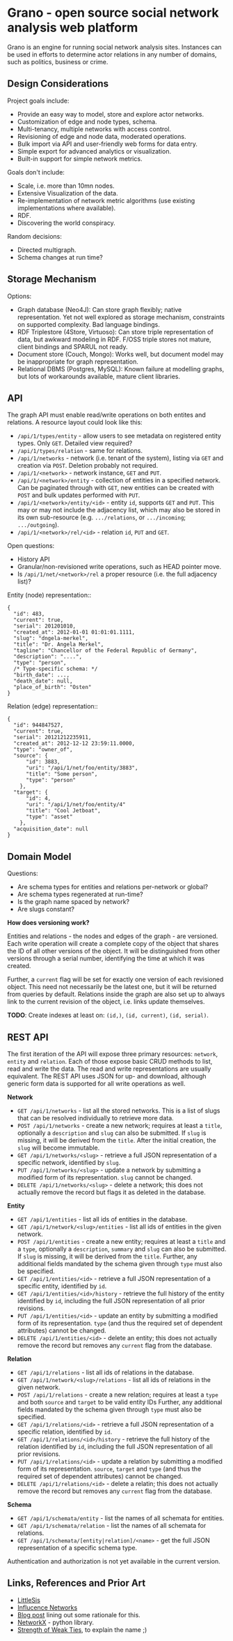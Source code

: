 Grano - open source social network analysis web platform
========================================================

Grano is an engine for running social network analysis sites. Instances can
be used in efforts to determine actor relations in any number of domains,
such as politics, business or crime.



Design Considerations
---------------------

Project goals include:

* Provide an easy way to model, store and explore actor networks.
* Customization of edge and node types, schema.
* Multi-tenancy, multiple networks with access control.
* Revisioning of edge and node data, moderated operations.
* Bulk import via API and user-friendly web forms for data entry.
* Simple export for advanced analytics or visualization.
* Built-in support for simple network metrics.

Goals don't include:

* Scale, i.e. more than 10mn nodes.
* Extensive Visualization of the data.
* Re-implementation of network metric algorithms (use existing
  implementations where available).
* RDF.
* Discovering the world conspiracy.

Random decisions:

* Directed multigraph.
* Schema changes at run time?

Storage Mechanism
-----------------

Options: 

* Graph database (Neo4J): Can store graph flexibly; native
  representation. Yet not well explored as storage mechanism,
  constraints on supported complexity. Bad language bindings.
* RDF Triplestore (4Store, Virtuoso): Can store triple representation of
  data, but awkward modeling in RDF. F/OSS triple stores not mature,
  client bindings and SPARUL not ready.
* Document store (Couch, Mongo): Works well, but document model may be
  inappropriate for graph representation. 
* Relational DBMS (Postgres, MySQL): Known failure at modelling graphs,
  but lots of workarounds available, mature client libraries. 


API
---

The graph API must enable read/write operations on both entites and 
relations. A resource layout could look like this:

* ``/api/1/types/entity`` - allow users to see metadata on registered
  entity types. Only ``GET``. Detailed view required?
* ``/api/1/types/relation`` - same for relations.
* ``/api/1/networks`` - network (i.e. tenant of the system), listing via
  ``GET`` and creation via ``POST``. Deletion probably not required.
* ``/api/1/<network>`` - network instance, ``GET`` and ``PUT``. 
* ``/api/1/<network>/entity`` - collection of entities in a
  specified network. Can be paginated through with ``GET``, new entities
  can be created with ``POST`` and bulk updates performed with ``PUT``.
* ``/api/1/<network>/entity/<id>`` - entity ``id``, supports
  ``GET`` and ``PUT``. This may or may not include the adjacency list,
  which may also be stored in its own sub-resource (e.g.
  ``.../relations``, or ``.../incoming``; ``.../outgoing``).
* ``/api/1/<network>/rel/<id>`` - relation ``id``, ``PUT`` and 
  ``GET``.

Open questions:

* History API
* Granular/non-revisioned write operations, such as HEAD pointer move.
* Is ``/api/1/net/<network>/rel`` a proper resource (i.e. the full 
  adjacency list)?

Entity (node) representation::

    {
      "id": 483,
      "current": true,
      "serial": 201201010,
      "created_at": 2012-01-01 01:01:01.1111,
      "slug": "dngela-merkel",
      "title": "Dr. Angela Merkel",
      "tagline": "Chancellor of the Federal Republic of Germany",
      "description": "....",
      "type": "person",
      /* Type-specific schema: */
      "birth_date": ...,
      "death_date": null,
      "place_of_birth": "Osten"
    }

Relation (edge) representation::

    {
      "id": 944847527,
      "current": true,
      "serial": 20121212235911,
      "created_at": 2012-12-12 23:59:11.0000,
      "type": "owner_of",
      "source": {
          "id": 3883,
          "uri": "/api/1/net/foo/entity/3883",
          "title": "Some person",
          "type": "person"
        },
      "target": {
          "id": 4,
          "uri": "/api/1/net/foo/entity/4"
          "title": "Cool Jetboat",
          "type": "asset"
        },
      "acquisition_date": null
    }


Domain Model
------------

Questions: 

* Are schema types for entities and relations per-network or global?
* Are schema types regenerated at run-time?
* Is the graph name spaced by network?
* Are slugs constant?

**How does versioning work?**

Entities and relations - the nodes and edges of the graph - are
versioned. Each write operation will create a complete copy of the
object that shares the ID of all other versions of the object. It
will be distinguished from other versions through a serial number,
identifying the time at which it was created. 

Further, a ``current`` flag will be set for exactly one version of 
each revisioned object. This need not necessarily be the latest one, 
but it will be returned from queries by default. Relations inside the 
graph are also set up to always link to the current revision of the
object, i.e. links update themselves.

**TODO**: Create indexes at least on: ``(id,)``, ``(id, current)``, 
``(id, serial)``.

REST API
--------

The first iteration of the API will expose three primary resources: 
``network``, ``entity`` and ``relation``. Each of those expose basic
CRUD methods to list, read and write the data. The read and write
representations are usually equivalent. The REST API uses JSON for 
up- and download, although generic form data is supported for all 
write operations as well.

**Network**

* ``GET /api/1/networks`` - list all the stored networks. This is a 
  list of slugs that can be resolved individually to retrieve more 
  data.
* ``POST /api/1/networks`` - create a new network; requires at least 
  a ``title``, optionally a ``description`` and ``slug`` can also be
  submitted. If ``slug`` is missing, it will be derived from the 
  ``title``. After the initial creation, the ``slug`` will become 
  immutable.
* ``GET /api/1/networks/<slug>`` - retrieve a full JSON representation
  of a specific network, identified by ``slug``. 
* ``PUT /api/1/networks/<slug>`` - update a network by submitting a 
  modified form of its representation. ``slug`` cannot be changed.
* ``DELETE /api/1/networks/<slug>`` - delete a network; this does not 
  actually remove the record but flags it as deleted in the database.

**Entity**

* ``GET /api/1/entities`` - list all ids of entities in the database.
* ``GET /api/1/network/<slug>/entities`` - list all ids of entities 
  in the given network.
* ``POST /api/1/entities`` - create a new entity; requires at least 
  a ``title`` and a ``type``, optionally a ``description``, ``summary``
  and ``slug`` can also be submitted. If ``slug`` is missing, it will
  be derived from the ``title``. Further, any additional fields 
  mandated by the schema given through ``type`` must also be specified.
* ``GET /api/1/entities/<id>`` - retrieve a full JSON representation
  of a specific entity, identified by ``id``. 
* ``GET /api/1/entities/<id>/history`` - retrieve the full history of
  the entity identified by ``id``, including the full JSON 
  representation of all prior revisions.
* ``PUT /api/1/entities/<id>`` - update an entity by submitting a 
  modified form of its representation. ``type`` (and thus the required
  set of dependent attributes) cannot be changed.
* ``DELETE /api/1/entities/<id>`` - delete an entity; this does not 
  actually remove the record but removes any ``current`` flag from the
  database.

**Relation**

* ``GET /api/1/relations`` - list all ids of relations in the database.
* ``GET /api/1/network/<slug>/relations`` - list all ids of relations 
  in the given network.
* ``POST /api/1/relations`` - create a new relation; requires at least 
  a ``type`` and both ``source`` and ``target`` to be valid entity IDs
  Further, any additional fields mandated by the schema given through 
  ``type`` must also be specified.
* ``GET /api/1/relations/<id>`` - retrieve a full JSON representation
  of a specific relation, identified by ``id``. 
* ``GET /api/1/relations/<id>/history`` - retrieve the full history of
  the relation identified by ``id``, including the full JSON 
  representation of all prior revisions.
* ``PUT /api/1/relations/<id>`` - update a relation by submitting a 
  modified form of its representation. ``source``, ``target`` and 
  ``type`` (and thus the required set of dependent attributes) cannot 
  be changed.
* ``DELETE /api/1/relations/<id>`` - delete a relatin; this does not 
  actually remove the record but removes any ``current`` flag from the
  database.

**Schema**

* ``GET /api/1/schemata/entity`` - list the names of all schemata for 
  entities. 
* ``GET /api/1/schemata/relation`` - list the names of all schemata for 
  relations. 
* ``GET /api/1/schemata/[entity|relation]/<name>`` - get the full JSON 
  representation of a specific schema type.

Authentication and authorization is not yet available in the current 
version.

Links, References and Prior Art
-------------------------------

* [LittleSis](http://littlesis.org/)
* [Influcence Networks](http://app.owni.fr/influence-networks/)
* [Blog post](http://pudo.org/2011/12/19/sna.html) lining out some
  rationale for this.
* [NetworkX](http://networkx.lanl.gov/) - python library.
* [Strength of Weak Ties](http://sociology.stanford.edu/people/mgranovetter/documents/granstrengthweakties.pdf), to explain the name ;)




